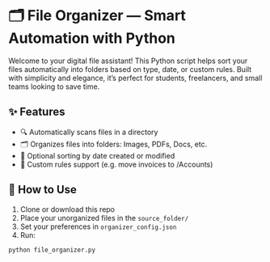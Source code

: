 # 🗂️ File Organizer — Smart Automation with Python

Welcome to your digital file assistant! This Python script helps sort your files automatically into folders based on type, date, or custom rules. Built with simplicity and elegance, it’s perfect for students, freelancers, and small teams looking to save time.

## ✨ Features
- 🔍 Automatically scans files in a directory
- 🗂️ Organizes files into folders: Images, PDFs, Docs, etc.
- 📆 Optional sorting by date created or modified
- 🧠 Custom rules support (e.g. move invoices to /Accounts)

## 🚀 How to Use
1. Clone or download this repo
2. Place your unorganized files in the `source_folder/`
3. Set your preferences in `organizer_config.json`
4. Run:
```bash
python file_organizer.py
